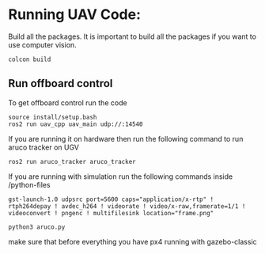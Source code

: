 # Running UAV Code:
Build all the packages.
It is important to build all the packages if you want to use computer vision.
```
colcon build

```
## Run offboard control
To get offboard control run the code

```
source install/setup.bash
ros2 run uav_cpp uav_main udp://:14540

```
If you are running it on hardware then run the following command to run aruco tracker on UGV
```
ros2 run aruco_tracker aruco_tracker
```
If you are running with simulation run the following commands inside /python-files
```
gst-launch-1.0 udpsrc port=5600 caps="application/x-rtp" ! rtph264depay ! avdec_h264 ! videorate ! video/x-raw,framerate=1/1 ! videoconvert ! pngenc ! multifilesink location="frame.png"

python3 aruco.py
```
make sure that before everything you have px4 running with gazebo-classic
